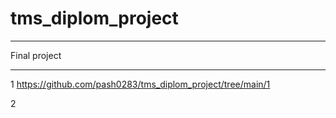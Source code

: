 # tms_diplom_project

---

Final project

---

1
https://github.com/pash0283/tms_diplom_project/tree/main/1

2
